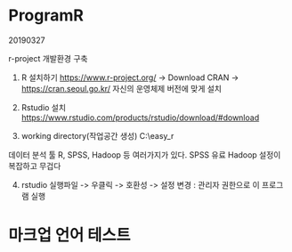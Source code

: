 # ProgramR
20190327

r-project 개발환경 구축

1. R 설치하기
https://www.r-project.org/ -> Download CRAN -> https://cran.seoul.go.kr/
자신의 운영체제 버전에 맞게 설치

2. Rstudio 설치
https://www.rstudio.com/products/rstudio/download/#download

3. working directory(작업공간 생성)
C:\easy_r


데이터 분석 툴 R, SPSS, Hadoop 등 여러가지가 있다.
SPSS 유료
Hadoop 설정이 복잡하고 무겁다

4. rstudio 실행파일 -> 우클릭 -> 호환성 -> 설정 변경 : 관리자 권한으로 이 프로그램 실행

<h1>마크업 언어 테스트</h1>
